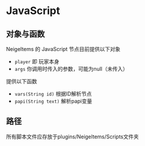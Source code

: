 # JavaScript

## 对象与函数

NeigeItems 的 JavaScript 节点目前提供以下对象

* `player` 即 玩家本身
* `args` 你调用时传入的参数，可能为null（未传入）

提供以下函数

* `vars(String id)` 根据ID解析节点
* `papi(String text)` 解析papi变量

## 路径

所有脚本文件应存放于plugins/NeigeItems/Scripts文件夹
